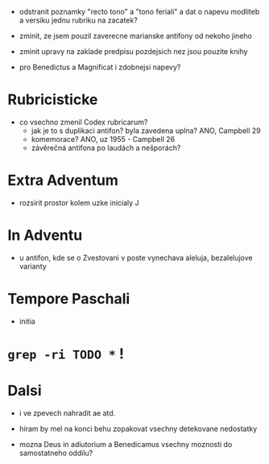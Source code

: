 * odstranit poznamky "recto tono" a "tono feriali" a dat o napevu modliteb a versiku jednu rubriku na zacatek?

* zminit, ze jsem pouzil zaverecne marianske antifony od nekoho jineho
* zminit upravy na zaklade predpisu pozdejsich nez jsou pouzite knihy
* pro Benedictus a Magnificat i zdobnejsi napevy?

# Rubricisticke


* co vsechno zmenil Codex rubricarum?
  * jak je to s duplikaci antifon? byla zavedena uplna? ANO, Campbell 29
  * komemorace? ANO, uz 1955 - Campbell 26
  * závěrečná antifona po laudách a nešporách?

# Extra Adventum
  
* rozsirit prostor kolem uzke inicialy J
  
# In Adventu

* u antifon, kde se o Zvestovani v poste vynechava aleluja, bezalelujove varianty

# Tempore Paschali

* initia

# `grep -ri TODO *` !

# Dalsi

* i ve zpevech nahradit ae atd.

* hiram by mel na konci behu zopakovat vsechny detekovane nedostatky

* mozna Deus in adiutorium a Benedicamus vsechny moznosti do samostatneho oddilu?
